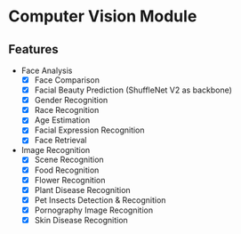# Computer Vision Module
## Features
* Face Analysis
    - [x] Face Comparison
    - [x] Facial Beauty Prediction (ShuffleNet V2 as backbone)
    - [x] Gender Recognition
    - [x] Race Recognition
    - [x] Age Estimation
    - [x] Facial Expression Recognition
    - [x] Face Retrieval
* Image Recognition
    - [x] Scene Recognition
    - [x] Food Recognition
    - [x] Flower Recognition
    - [x] Plant Disease Recognition
    - [x] Pet Insects Detection & Recognition
    - [x] Pornography Image Recognition
    - [x] Skin Disease Recognition
